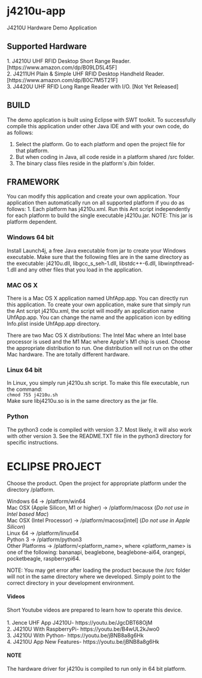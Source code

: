 # j4210u-app
J4210U Hardware Demo Application
<h2>Supported Hardware</h2>
1. J4210U UHF RFID Desktop Short Range Reader. [https://www.amazon.com/dp/B09LD5L45F]<br/>
2. J4211UH Plain & Simple UHF RFID Desktop Handheld Reader. [https://www.amazon.com/dp/B0C7M5T21F]<br/>
3. J4420U UHF RFID Long Range Reader with I/O. [Not Yet Released]<br/>

<h2>BUILD</h2>
The demo application is built using Eclipse with SWT toolkit. To successfully 
compile this application under other Java IDE and with your own code, do as
follows:

1. Select the platform. Go to each platform and open the project file for that
platform. 
2. But when coding in Java, all code reside in a platform shared /src folder.
3. The binary class files reside in the platform's /bin folder.

<h2>FRAMEWORK</h2>
You can modify this application and create your own application. Your application then automatically run on all supported platform if you do as follows:
1. Each platform has j4210u.xml. Run this Ant script independently for each platform to build the single executable j4210u.jar. NOTE: This jar is platform dependent.

<h3>Windows 64 bit</h3>
<p>Install Launch4j, a free Java executable from jar to create your Windows executable. Make sure that the following files are in the same directory as the executable: j4210u.dll, libgcc_s_seh-1.dll, libstdc++-6.dll, libwinpthread-1.dll and any other files that you load in the application.</p>
<h3>MAC OS X</h3>
<p>There is a Mac OS X application named UhfApp.app. You can directly run this application. To create your own application, make sure that simply run the Ant script j4210u.xml, the script will modify an application name UhfApp.app. You can change the name and the application icon by editing Info.plist inside UhfApp.app directory.</p>
<p>There are two Mac OS X distributions: The Intel Mac where an Intel base processor is used and the M1 Mac where Apple's M1 chip is used. Choose the appropriate distribution to run. One distribution will not run on the other Mac hardware. The are totally different hardware.</p>
<h3>Linux 64 bit</h3>
<p>In Linux, you simply run j4210u.sh script. To make this file executable, run the command:<br/>
  <code>chmod 755 j4210u.sh</code><br/>
Make sure libj4210u.so is in the same directory as the jar file.</p>

<h3>Python</h3>
<p>The python3 code is compiled with version 3.7. Most likely, it will also work with other version 3. See the README.TXT file in the python3 directory for specific instructions.</p>

ECLIPSE PROJECT
===============
Choose the product. Open the project for appropriate platform under the 
directory /platform. 

Windows 64 -> /platform/win64 <br/>
Mac OSX (Apple Silicon, M1 or higher) -> /platform/macosx (<i>Do not use in Intel based Mac</i>)<br/>
Mac OSX (Intel Processor) -> /platform/macosx[intel] (<i>Do not use in Apple Silicon</i>)<br/>
Linux 64 -> /platform/linux64 <br/>
Python 3 -> /platform/python3 <br/>
Other Platforms -> /platform/<platform_name>, where <platform_name> is one of the following: bananapi, beaglebone, beaglebone-ai64, orangepi, pocketbeagle, raspberrypi64.

NOTE: You may get error after loading the product because the /src folder will not in the same directory where we developed. Simply point to the correct directory in your development environment.

<h4>Videos</h4>
Short Youtube videos are prepared to learn how to operate this device.<br>
<br>
1. Jence UHF App J4210U- https://youtu.be/JgcDBT68OjM <br>
2. J4210U With RaspberryPi- https://youtu.be/B4wUL2kJwo0 <br>
3. J4210U With Python- https://youtu.be/jBNB8a8g6Hk <br>
4. J4210U App New Features- https://youtu.be/jBNB8a8g6Hk <br>

<h4>NOTE</h4>
<p>The hardware driver for j4210u is compiled to run only in 64 bit platform. </p>
